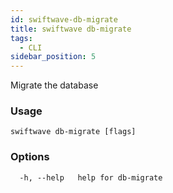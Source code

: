 ```yaml
---
id: swiftwave-db-migrate
title: swiftwave db-migrate
tags:
  - CLI
sidebar_position: 5
---
```


Migrate the database

### Usage

```
swiftwave db-migrate [flags]
```

### Options

```
  -h, --help   help for db-migrate
```

